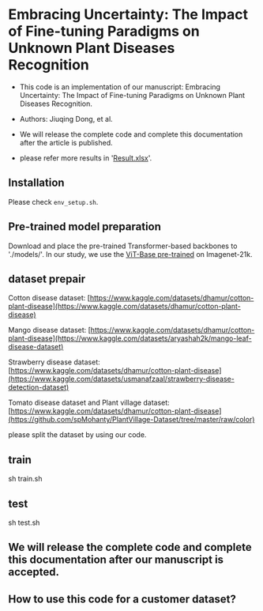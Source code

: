 # Embracing Uncertainty: The Impact of Fine-tuning Paradigms on Unknown Plant Diseases Recognition

* This code is an implementation of our manuscript: Embracing Uncertainty: The Impact of Fine-tuning Paradigms on Unknown Plant Diseases Recognition.

* Authors: Jiuqing Dong, et al.
* We will release the complete code and complete this documentation after the article is published.
* please refer more results in '[Result.xlsx](https://github.com/JiuqingDong/PDOOD/blob/main/Result.xlsx)'.

## Installation

Please check `env_setup.sh`.


## Pre-trained model preparation

Download and place the pre-trained Transformer-based backbones to './models/'. In our study, we use the [ViT-Base pre-trained](https://drive.google.com/file/d/11KuAkntDTPPcq4h4JwSjbDebNgVkgceA/view?usp=drive_link) on Imagenet-21k.

## dataset prepair

  Cotton disease dataset: [https://www.kaggle.com/datasets/dhamur/cotton-plant-disease](https://www.kaggle.com/datasets/dhamur/cotton-plant-disease)
  
  Mango disease dataset: [https://www.kaggle.com/datasets/dhamur/cotton-plant-disease](https://www.kaggle.com/datasets/aryashah2k/mango-leaf-disease-dataset)
  
  Strawberry disease dataset: [https://www.kaggle.com/datasets/dhamur/cotton-plant-disease](https://www.kaggle.com/datasets/usmanafzaal/strawberry-disease-detection-dataset)
  
  Tomato disease dataset and Plant village dataset: [https://www.kaggle.com/datasets/dhamur/cotton-plant-disease](https://github.com/spMohanty/PlantVillage-Dataset/tree/master/raw/color)

please split the dataset by using our code.

## train

  sh train.sh

## test

  sh test.sh

## We will release the complete code and complete this documentation after our manuscript is accepted.

## How to use this code for a customer dataset?






